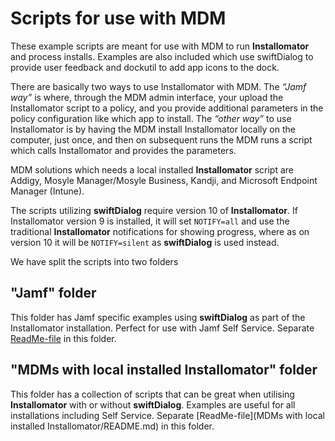 # Scripts for use with MDM

These example scripts are meant for use with MDM to run __Installomator__ and process installs. Examples are also included which use swiftDialog to provide user feedback and dockutil to add app icons to the dock.

There are basically two ways to use Installomator with MDM. The _“Jamf way”_ is where, through the MDM admin interface, your upload the Installomator script to a policy, and you provide additional parameters in the policy configuration like which app to install. The _“other way”_ to use Installomator is by having the MDM install Installomator locally on the computer, just once, and then on subsequent runs the MDM runs a script which calls Installomator and provides the parameters.

MDM solutions which needs a local installed __Installomator__ script are Addigy, Mosyle Manager/Mosyle Business, Kandji, and Microsoft Endpoint Manager (Intune).

The scripts utilizing __swiftDialog__  require version 10 of __Installomator__. If Installomator version 9 is installed, it will set `NOTIFY=all` and use the traditional __Installomator__ notifications for showing progress, where as on version 10 it will be `NOTIFY=silent` as __swiftDialog__ is used instead.

We have split the scripts into two folders

## "Jamf" folder

This folder has Jamf specific examples using __swiftDialog__ as part of the Installomator installation. Perfect for use with Jamf Self Service. Separate [ReadMe-file](Jamf/ReadMe.md) in this folder.

## "MDMs with local installed Installomator" folder

This folder has a collection of scripts that can be great when utilising __Installomator__ with or without __swiftDialog__. Examples are useful for all installations including Self Service. Separate [ReadMe-file](MDMs with local installed Installomator/README.md) in this folder.
